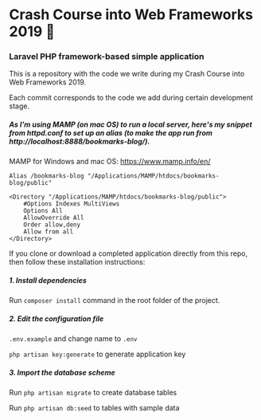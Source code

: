 # Crash Course into Web Frameworks 2019 :pizza:

### Laravel PHP framework-based simple application

This is a repository with the code we write during my Crash Course into Web Frameworks 2019.

Each commit corresponds to the code we add during certain development stage.

##### As I'm using MAMP (on mac OS) to run a local server, here's my snippet from httpd.conf to set up an alias (to make the app run from http://localhost:8888/bookmarks-blog/).

MAMP for Windows and mac OS: https://www.mamp.info/en/

```
Alias /bookmarks-blog "/Applications/MAMP/htdocs/bookmarks-blog/public"

<Directory "/Applications/MAMP/htdocs/bookmarks-blog/public">
    #Options Indexes MultiViews
    Options All
    AllowOverride All
    Order allow,deny
    Allow from all
</Directory>
```

If you clone or download a completed application directly from this repo, then follow these installation instructions:

##### 1. Install dependencies

Run `composer install` command in the root folder of the project.

##### 2. Edit the configuration file

`.env.example` and change name to `.env`

`php artisan key:generate` to generate application key

##### 3. Import the database scheme

Run `php artisan migrate` to create database tables

Run `php artisan db:seed` to tables with sample data
